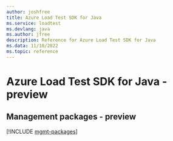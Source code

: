 ```yaml
---
author: joshfree
title: Azure Load Test SDK for Java
ms.service: loadtest
ms.devlang: java
ms.author: jfree
description: Reference for Azure Load Test SDK for Java
ms.data: 11/10/2022
ms.topic: reference
---
```

# Azure Load Test SDK for Java - preview

## Management packages - preview
[!INCLUDE [mgmt-packages](load-test-mgmt-index.md)]